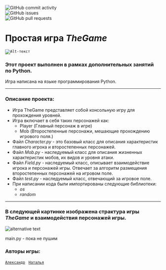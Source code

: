 ![GitHub commit activity](https://img.shields.io/github/commit-activity/m/Kris465/TheGame)<br>
![GitHub issues](https://img.shields.io/github/issues/Kris465/TheGame)<br>
![GitHub pull requests](https://img.shields.io/github/issues-pr/Kris465/TheGame)
#  Простая игра ***TheGame*** #
<code>![Alt-текст](https://ltdfoto.ru/image/ixRdPB)
</code>

### Этот проект выполнен в рамках дополнительных занятий по Python.
Игра написана на языке программирования Python.

_ _ _ _ _
</code>

### Описание проекта:
* Игра TheGame представляет собой консольную игру для прохождения уровней.
* Игра включает в себя таких персонажей как:
   * Player (Главный персонаж в игре)
   * Mob (Второстепенные персонажи, мешающие прохождению игрового поля.)
* Файл *Character.py* - это базовый класс для описания характеристик главного игрока и второстепенных персонажей.
* Файл *Mob.py* - наследуемый класс для описания жизненных характеристик мобов, их видов и уровня атаки.
* Файл *Field.py* - наследуемый класс, описывает взаимодействие игрока и персонажей игры. Отвечает за алгоритм размещения второстепенных персонажей на игровом поле.
* Файл *test.py* - наследуемый класс, отвечающий за игровое поле.
* При написании кода были импортированы следующие библиотеки:
  * *os*
  * *random*

_ _ _ _ _
</code>

### В следующей картинке изображена страктура игры *TheGame* и взаимодействия персонажей игры.
![alternative text](http://www.plantuml.com/plantuml/proxy?cache=no&src=https://raw.githubusercontent.com/lameRER/TheGame/diagram/diagram.puml)

main.py - пока не пушим

### Авторы игры:

<code>[Александр](https://github.com/lameRER)
</code>
<code>[Наталья](https://github.com/Kris465)
</code>
